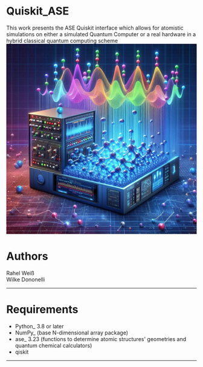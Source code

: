 # Quiskit_ASE
This work presents the ASE Quiskit interface which allows for atomistic simulations on either a simulated Quantum Computer or a real hardware in a hybrid classical quantum computing scheme
![Alt text](qcmol.jpeg?raw=true "ASE_Quiskit")




# Authors
Rahel Weiß  
Wilke Dononelli

------------

# Requirements
* Python_ 3.8 or later
* NumPy_ (base N-dimensional array package)
* ase_ 3.23 (functions to determine atomic structures' geometries and quantum chemical calculators)
* qiskit

------------
